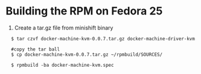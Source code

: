 Building the RPM on Fedora 25
===============

1. Create a tar.gz file from minishift binary 

```
  $ tar czvf docker-machine-kvm-0.0.7.tar.gz docker-machine-driver-kvm

  #copy the tar ball 
  $ cp docker-machine-kvm-0.0.7.tar.gz ~/rpmbuild/SOURCES/

  $ rpmbuild -ba docker-machine-kvm.spec
```

